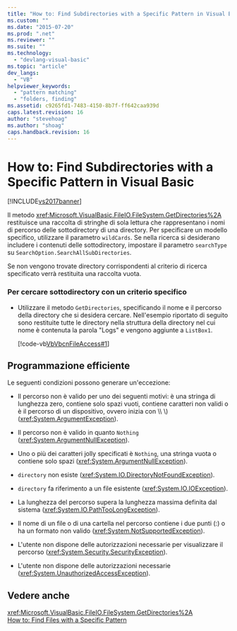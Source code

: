 ```yaml
---
title: "How to: Find Subdirectories with a Specific Pattern in Visual Basic | Microsoft Docs"
ms.custom: ""
ms.date: "2015-07-20"
ms.prod: ".net"
ms.reviewer: ""
ms.suite: ""
ms.technology: 
  - "devlang-visual-basic"
ms.topic: "article"
dev_langs: 
  - "VB"
helpviewer_keywords: 
  - "pattern matching"
  - "folders, finding"
ms.assetid: c9265fd1-7483-4150-8b7f-ff642caa939d
caps.latest.revision: 16
author: "stevehoag"
ms.author: "shoag"
caps.handback.revision: 16
---
```

# How to: Find Subdirectories with a Specific Pattern in Visual Basic
[!INCLUDE[vs2017banner](../../../../visual-basic/developing-apps/includes/vs2017banner.md)]

Il metodo <xref:Microsoft.VisualBasic.FileIO.FileSystem.GetDirectories%2A> restituisce una raccolta di stringhe di sola lettura che rappresentano i nomi di percorso delle sottodirectory di una directory.  Per specificare un modello specifico, utilizzare il parametro `wildCards`.  Se nella ricerca si desiderano includere i contenuti delle sottodirectory, impostare il parametro `searchType` su `SearchOption.SearchAllSubDirectories`.  
  
 Se non vengono trovate directory corrispondenti al criterio di ricerca specificato verrà restituita una raccolta vuota.  
  
### Per cercare sottodirectory con un criterio specifico  
  
-   Utilizzare il metodo `GetDirectories`, specificando il nome e il percorso della directory che si desidera cercare.  Nell'esempio riportato di seguito sono restituite tutte le directory nella struttura della directory nel cui nome è contenuta la parola "Logs" e vengono aggiunte a `ListBox1`.  
  
     [!code-vb[VbVbcnFileAccess#1](../../../../visual-basic/developing-apps/programming/drives-directories-files/codesnippet/VisualBasic/how-to-find-subdirectories-with-a-specific-pattern_1.vb)]  
  
## Programmazione efficiente  
 Le seguenti condizioni possono generare un'eccezione:  
  
-   Il percorso non è valido per uno dei seguenti motivi: è una stringa di lunghezza zero, contiene solo spazi vuoti, contiene caratteri non validi o è il percorso di un dispositivo, ovvero inizia con \\\\  \\\) \(<xref:System.ArgumentException>\).  
  
-   Il percorso non è valido in quanto `Nothing` \(<xref:System.ArgumentNullException>\).  
  
-   Uno o più dei caratteri jolly specificati è `Nothing`, una stringa vuota o contiene solo spazi \(<xref:System.ArgumentNullException>\).  
  
-   `directory` non esiste \(<xref:System.IO.DirectoryNotFoundException>\).  
  
-   `directory` fa riferimento a un file esistente \(<xref:System.IO.IOException>\).  
  
-   La lunghezza del percorso supera la lunghezza massima definita dal sistema \(<xref:System.IO.PathTooLongException>\).  
  
-   Il nome di un file o di una cartella nel percorso contiene i due punti \(:\) o ha un formato non valido \(<xref:System.NotSupportedException>\).  
  
-   L'utente non dispone delle autorizzazioni necessarie per visualizzare il percorso \(<xref:System.Security.SecurityException>\).  
  
-   L'utente non dispone delle autorizzazioni necessarie \(<xref:System.UnauthorizedAccessException>\).  
  
## Vedere anche  
 <xref:Microsoft.VisualBasic.FileIO.FileSystem.GetDirectories%2A>   
 [How to: Find Files with a Specific Pattern](../../../../visual-basic/developing-apps/programming/drives-directories-files/how-to-find-files-with-a-specific-pattern.md)